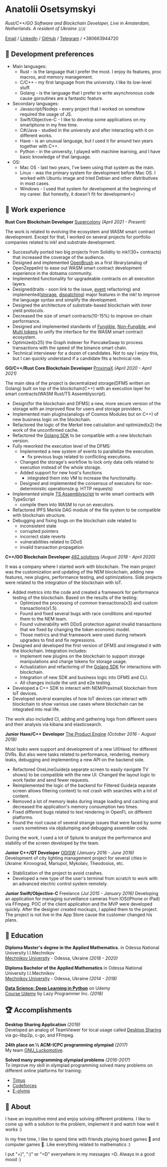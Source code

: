 # Anatolii Osetsymskyi

_Rust/C++/GO Software and Blockchain Developer, Live in Amsterdam, Netherlands. A resident of Ukraine 🇺🇦_

[Email](mailto:xgreenx9999@gmail.com) / [LinkedIn](https://www.linkedin.com/in/aostesymskyi/) / [GitHub](https://github.com/xgreenx) / [Telegram](https://t.me/xgreenx99) / +380663944720

## 🔧 Development preferences

- Main languages:
  - Rust - is the language that I prefer the most. I enjoy its features, proc macros, and memory management.
  - C/C++ - my first language from the university. I like its low-level stuff.
  - Golang - is the language that I prefer to write asynchronous code cause goroutines are a fantastic feature.
- Secondary languages:
  - Javascript/Nodejs - every project that I worked on somehow required the usage of JS.
  - Swift/Objective-C - I like to develop some applications on my smartphone in my free time.
  - C#/Java - studied in the university and after interacting with it on different works.
  - Haxe - is an unusual language, but I used it for around two years together with C++.
  - Python - in the university, I played with machine learning, and I have basic knowledge of that language.
- OS:
  - Mac OS - last two years, I've been using that system as the main.
  - Linux - was the primary system for development before Mac OS. I worked with Ubuntu image and tried Debian and other distributives in most cases.
  - Windows - I used that system for development at the beginning of my career. But honestly, it doesn't fit for development=)


## 💼 Work experience

**Rust Core Blockchain Developer** [Supercolony](https://supercolony.net) _(April 2021 - Present)_

The work is related to evolving the ecosystem and WASM smart contract development. Except for that,
I worked on several projects for portfolio companies related to ink! and substrate development.
- Successfully ported two big projects from Solidity to ink!(30+ contracts) that increased the coverage of the audience.
- Designed and implemented [OpenBrush](https://github.com/Supercolony-net/openbrush-contracts) as a first library(analog of OpenZeppelin) to ease out WASM smart contract development experience in the dotsama community.
- Implemented functionality for upgradeable contracts on all execution layers.
- Designed(traits - soon link to the issue, [event](https://github.com/paritytech/ink/pull/1243) refactoring) and implemented([storage](https://github.com/paritytech/ink/issues/1134), [dispatching](https://github.com/paritytech/ink/pull/1017)) major features in the ink! to improve the language syntax and simplify the development.
- Designed the architecture of substrate-based blockchain with inner yield protocols.
- Decreased the size of smart contracts(10-15%) to improve on-chain performance.
- Designed and implemented standards of [Fungible](https://github.com/w3f/PSPs/blob/master/PSPs/psp-22.md), [Non-Fungible](https://github.com/w3f/PSPs/blob/master/PSPs/psp-34.md), and [Multi tokens](https://github.com/w3f/PSPs/blob/master/PSPs/drafts/psp-35.md) to unify the interface for the WASM smart contract ecosystem.
- Optimized(x25) the Graph indexer for PancakeSwap to process transactions with the speed of the binance smart chain.
- Technical interviewer for a dozen of candidates. Not to say I enjoy this, but I can quickly understand if a candidate fits a technical role.

**GO/C++/Rust Core Blockchain Developer** [ProximaX](https://www.proximax.io) _(April 2020 - April 2021)_

The main idea of the project is decentralized storage(DFMS written on Golang) built on top of
the blockchain(C++) with an execution layer for smart contracts(WASM Rust/TS Assemblyscript).
- Design(for the blockchain and DFMS) a new, more secure version of the storage with an improved flow for users and storage providers.
- Implemented main plugins(analogs of Cosmos Modules but on C++) of new business logic on the blockchain.
- Refactored the logic of the Merkel tree calculation and optimized(x2) the work of the unconfirmed cache.
- Refactored the [Golang SDK](https://github.com/proximax-storage/go-xpx-chain-sdk) to be compatible with a new blockchain version.
- Fully reworked the execution level of the DFMS:
  - Implemented a new system of events to parallelize the execution.
    - fix previous bugs related to conflicting executions.
  - Changed the storage's workflow to lock only data cells related to execution instead of the whole storage.
  - Added support for new host's functions
    - integrated them into VM to increase the functionality.
  - Designed and implemented the consensus of executors for non-deterministic operations(e.g. HTTP requests)
- Implemented simple [TS Assemblyscript](https://github.com/proximax-storage/ts-xpx-supercontract-sdk) to write smart contracts with TypeScript
  - compile them into WASM to run on executors.
- Refactored IPFS Merkle DAG module of the file system to be compatible with blockchain structure.
- Debugging and fixing bugs on the blockchain side related to
  - inconsistent state
  - corrupted pointers
  - incorrect state reverts
  - vulnerabilities related to DDoS
  - invalid transaction propagation

**C++/GO Blockchain Developer** [482.solutions](https://482.solutions) _(August 2018 - April 2020)_

It was a company where I started work with blockchain.
The main project was the customization and updating of the NEM blockchain,
adding new features, new plugins, performance testing, and optimizations.
Side projects were related to the integration of the blockchain with IoT.
- Added metrics into the code and created a framework for performance testing of the blockchain.
  Based on the results of the testing:
  - Optimized the processing of common transactions(x3) and custom transactions(x1.5).
  - Found and fixed several bugs with race conditions and reported them to the NEM team.
  - Found vulnerability with DDoS protection against invalid transactions that we fixed by changing the token economic model.
  - Those metrics and that framework were used during network upgrades to find and fix regressions.
- Designed and developed the first version of DFMS and integrated it with the blockchain. Integration includes:
  - Implement new plugins on the blockchain to support storage manipulations and charge tokens for storage usage.
  - Actualization and refactoring of the [Golang SDK](https://github.com/proximax-storage/go-xpx-chain-sdk) for interactions with blockchain.
  - Integration of new SDK and business logic into DFMS and CLI.
  - All changes include the unit and e2e testing.
- Developed a C++ SDK to interact with NEM/ProximaX blockchain from IoT devices.
- Developed several examples of how IoT devices can interact with blockchain to show
  various use cases where blockchain can be integrated into real life.

The work also included CI, adding and gathering logs from different users and their analysis via kibana and elasticsearch.

**Junior Haxe/C++ Developer** [The Product Engine](https://www.productengine.com) _(October 2016 - August 2018)_

Most tasks were support and development of a new UI(Haxe) for different DVRs.
But also were tasks related to performance, rendering, memory leaks, debugging and implementing a new API on the backend side.
- Refactored OneLineGuide(a separate screen to easily navigate TV shows)
  to be compatible with the new UI. Changed the layout logic to work faster and send fewer requests.
- Reimplemented the logic of the backend for Filtered Guide(a separate screen allows filtering content) to not crash with searches with a lot of content.
- Removed a lot of memory leaks during image loading and caching and decreased the application's memory consumption two times.
- Fixed different bugs related to text rendering in OpenFL on different platforms.
- Found the root cause of several strange issues that were faced by some users sometimes via objdumping and debugging assembler code.

During the work, I used a lot of Splunk to analyze the performance and stability of the screen developed by the team.

**Junior C++/QT Developer** [ODISW](http://sprut-ow.net) _(January 2016 - June 2016)_
Development of city lighting management project for several cities in Ukraine: Kirovograd, Mariupol, Mykolaiv, Theodosius, etc.
- Stabilization of the project to avoid crashes.
- Developed a new type of the user's terminal from scratch to work with an advanced electric control system remotely.

**Junior Swift/Objective-C** Freelance _(Jul 2015 - January 2016)_
Developing an application for managing surveillance cameras from IOS(iPhone or iPad) via FFmpeg.
POC of the client application and the MVP were developed quickly.
After the designer created mockups, I applied them to the project.
The project is not live in the App Store cause the customer changed his plans.

## 📖  Education
**Diploma Master's degree in the Applied Mathematics.** in Odessa National University I.I.Mechnikov<br>
[Mechnikov University](http://onu.edu.ua/en/) - Odessa, Ukraine _(2018 - 2020)_

**Diploma Bachelor of the Applied Mathematics** in Odessa National University I.I.Mechnikov<br>
[Mechnikov University](http://onu.edu.ua/en/) - Odessa, Ukraine _(2014 - 2018)_

**[Data Science: Deep Learning in Python](https://www.udemy.com/course/data-science-deep-learning-in-python/)** on Udemy<br>
[Course Udemy](https://www.udemy.com) by Lazy Programmer Inc. _(2018)_

## 🏆 Accomplishments

**Desktop Sharing Application** _(2019)_ <br>
Developed an analog of TeamViewer for local usage called [Desktop Sharing](https://github.com/xgreenx/desktop-sharing)
via go-libp2p, c-go, and FFmpeg.

**24th place on ½ ACM-ICPC programming olympiad** _(2017)_ <br>
My team [ONU_Luckomotive](https://icpc.global/regionals/finder/SEERC-2017/standings).

**Solved many programming olympiad problems** _(2016-2017)_ <br>
To improve my skill in olympiad programming solved many problems on different online platforms for training:
- [Timus](http://acm.timus.ru/author.aspx?id=189179)
- [Codeforces](http://codeforces.com/profile/xgreenx9999)
- [E-olymp](https://www.e-olymp.com/ru/users/XGreenX99)

## 👤 About
I have an inquisitive mind and enjoy solving different problems. I like to come up with a solution to the problem,
implement it and watch how well it works :)

In my free time, I like to spend time with friends playing board games 🎲 and computer games 👾.
Like everything related to mathematics :)

I put "=)", ":)" or "=D" everywhere in my messages =D. Always in a good mood :)
